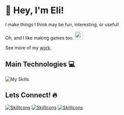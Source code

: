 # 👋 Hey, I'm Eli!

I make things I think may be fun, interesting, or useful!

Oh, and I like making games too. <img src="https://emojis.slackmojis.com/emojis/images/1531849430/4246/blob-sunglasses.gif?1531849430" width="25"/> 

See more of my [work](https://www.eliesercapillar.dev/).

## Main Technologies 💻
![My Skills](https://skillicons.dev/icons?i=cs,dotnet,unity,vue,ts,tailwind,git,githubactions,docker)

## Lets Connect! 🔥
[![SkillIcons](https://skillicons.dev/icons?i=gmail)](mailto:elieser.capillar@gmail.com)
[![SkillIcons](https://skillicons.dev/icons?i=linkedin)](https://www.linkedin.com/in/eliesercapillar/)
[![SkillIcons](https://skillicons.dev/icons?i=discord)](https://www.discordapp.com/users/eliesercapillar/)

